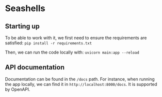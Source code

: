 # Seashells

## Starting up 
To be able to work with it, we first need to ensure the requirements are satisfied: 
`pip install -r requirements.txt`

Then, we can run the code locally with: 
`uvicorn main:app --reload`

## API documentation 

Documentation can be found in the `/docs` path. For instance, when running the app locally, we can find it in `http://localhost:8000/docs`. It is supported by OpenAPI. 



